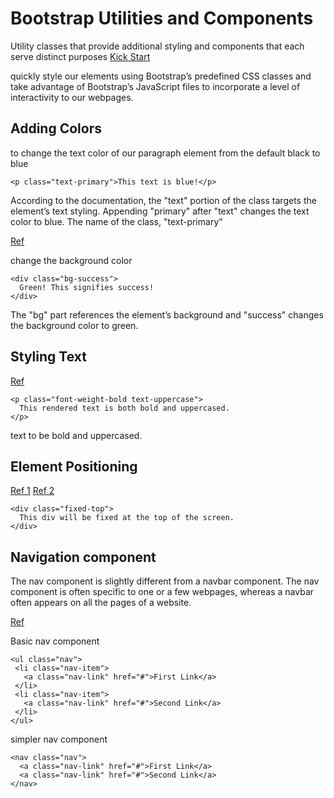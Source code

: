 # Bootstrap Utilities and Components

Utility classes that provide additional styling and components that each serve distinct purposes
[Kick Start](https://getbootstrap.com/docs/4.2/getting-started/introduction/#starter-template)

quickly style our elements using Bootstrap’s predefined CSS classes and take advantage of Bootstrap’s JavaScript files to incorporate a level of interactivity to our webpages.

## Adding Colors

to change the text color of our paragraph element from the default black to blue

```
<p class="text-primary">This text is blue!</p>
```
According to the documentation, the "text" portion of the class targets the element’s text styling. Appending "primary" after "text" changes the text color to blue. The name of the class, "text-primary"

[Ref](https://getbootstrap.com/docs/4.2/utilities/colors/#color)

change the background color
```
<div class="bg-success">
  Green! This signifies success! 
</div>
```
The "bg" part references the element’s background and "success" changes the background color to green. 

## Styling Text
[Ref](https://getbootstrap.com/docs/4.2/utilities/text/)

```
<p class="font-weight-bold text-uppercase">
  This rendered text is both bold and uppercased. 
</p>
```
text to be bold and uppercased.


## Element Positioning

[Ref 1](https://getbootstrap.com/docs/4.2/utilities/position)
[Ref 2](https://developer.mozilla.org/en-US/docs/Web/CSS/position)

```
<div class="fixed-top">
  This div will be fixed at the top of the screen. 
</div>
```
## Navigation component

 The nav component is slightly different from a navbar component. The nav component is often specific to one or a few webpages, whereas a navbar often appears on all the pages of a website.
 
 [Ref](https://getbootstrap.com/docs/4.2/components/navs/)
 
 Basic nav component
 ```
 <ul class="nav">
  <li class="nav-item">
    <a class="nav-link" href="#">First Link</a>
  </li>
  <li class="nav-item">
    <a class="nav-link" href="#">Second Link</a>
  </li>
</ul>
 ```
simpler nav component

```
<nav class="nav">
  <a class="nav-link" href="#">First Link</a>
  <a class="nav-link" href="#">Second Link</a>
</nav>
```


